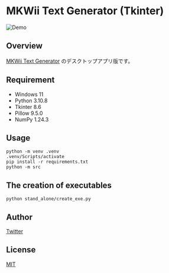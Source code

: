 # MKWii Text Generator (Tkinter)
![Demo](https://github.com/NOKKY726/mkwii-text-generator-tkinter/assets/117383835/42345736-c221-4517-8668-ea8a27dd4014)

## Overview
[MKWii Text Generator](https://github.com/NOKKY726/mkwii-text-generator/) のデスクトップアプリ版です。

## Requirement
- Windows 11
- Python 3.10.8
- Tkinter 8.6
- Pillow 9.5.0
- NumPy 1.24.3

## Usage
```
python -m venv .venv
.venv/Scripts/activate
pip install -r requirements.txt
python -m src
```

## The creation of executables
```
python stand_alone/create_exe.py
```

## Author
[Twitter](https://twitter.com/nkfrom_mkw/)

## License
[MIT](https://github.com/NOKKY726/mkwii-text-generator-tkinter/blob/main/LICENSE/)
